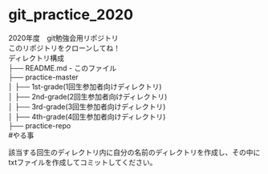 # git_practice_2020
2020年度　git勉強会用リポジトリ\
このリポジトリをクローンしてね！\
ディレクトリ構成\
├── README.md - このファイル\
├── practice-master\
│ ├── 1st-grade(1回生参加者向けディレクトリ)\
│ ├── 2nd-grade(2回生参加者向けディレクトリ)\
│ ├── 3rd-grade(3回生参加者向けディレクトリ)\
│ ├── 4th-grade(4回生参加者向けディレクトリ)\
├── practice-repo\
#やる事

該当する回生のディレクトリ内に自分の名前のディレクトリを作成し、その中にtxtファイルを作成してコミットしてください。
